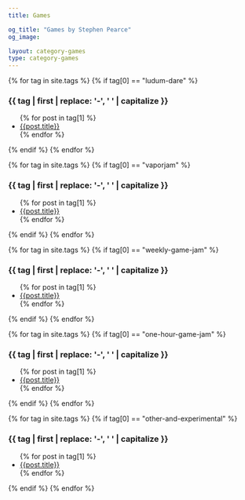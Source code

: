 ```yaml
---
title: Games

og_title: "Games by Stephen Pearce"
og_image: 

layout: category-games
type: category-games
---
```


{% for tag in site.tags %}
{% if tag[0] == "ludum-dare" %}
<div class="tag">
<h3>{{ tag | first | replace: '-', ' ' | capitalize }}</h3>
<ul>
{% for post in tag[1] %}
<li><i class="fas fa-gamepad" aria-hidden="true"></i><a href="{{post.url}}" title="Click to read about {{post.title}}">{{post.title}}</a></li>
{% endfor %}
</ul>
</div>
{% endif %}
{% endfor %}

{% for tag in site.tags %}
{% if tag[0] == "vaporjam" %}
<div class="tag">
<h3>{{ tag | first | replace: '-', ' ' | capitalize }}</h3>
<ul>
{% for post in tag[1] %}
<li><i class="fas fa-gamepad" aria-hidden="true"></i><a href="{{post.url}}" title="Click to read about {{post.title}}">{{post.title}}</a></li>
{% endfor %}
</ul>
</div>
{% endif %}
{% endfor %}

{% for tag in site.tags %}
{% if tag[0] == "weekly-game-jam" %}
<div class="tag">
<h3>{{ tag | first | replace: '-', ' ' | capitalize }}</h3>
<ul>
{% for post in tag[1] %}
<li><i class="fas fa-gamepad" aria-hidden="true"></i><a href="{{post.url}}" title="Click to read about {{post.title}}">{{post.title}}</a></li>
{% endfor %}
</ul>
</div>
{% endif %}
{% endfor %}

{% for tag in site.tags %}
{% if tag[0] == "one-hour-game-jam" %}
<div class="tag">
<h3>{{ tag | first | replace: '-', ' ' | capitalize }}</h3>
<ul>
{% for post in tag[1] %}
<li><i class="fas fa-gamepad" aria-hidden="true"></i><a href="{{post.url}}" title="Click to read about {{post.title}}">{{post.title}}</a></li>
{% endfor %}
</ul>
</div>
{% endif %}
{% endfor %}

{% for tag in site.tags %}
{% if tag[0] == "other-and-experimental" %}
<div class="tag">
<h3>{{ tag | first | replace: '-', ' ' | capitalize }}</h3>
<ul>
{% for post in tag[1] %}
<li><i class="fas fa-gamepad" aria-hidden="true"></i><a href="{{post.url}}" title="Click to read about {{post.title}}">{{post.title}}</a></li>
{% endfor %}
</ul>
</div>
{% endif %}
{% endfor %}